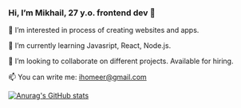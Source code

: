 ### Hi, I’m Mikhail, 27 y.o. frontend dev 👋 


🌱 I’m interested in process of creating websites and apps.

🌱 I’m currently learning Javasript, React, Node.js.

🌱 I’m looking to collaborate on different projects. Available for hiring.

📫 You can write me: ihomeer@gmail.com

[![Anurag's GitHub stats](https://github-readme-stats.vercel.app/api?username=anuraghazra)](https://github.com/ihomeeer/github-readme-stats)
